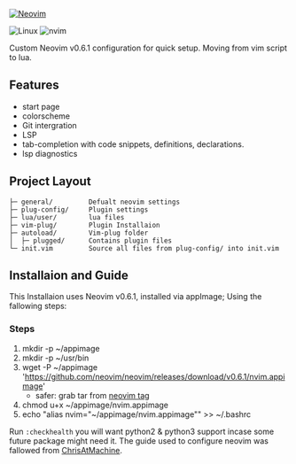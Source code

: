[![Neovim](https://raw.githubusercontent.com/neovim/neovim.github.io/master/logos/neovim-logo-300x87.png)](https://neovim.io)

![Linux](https://img.shields.io/badge/Linux-Ubuntu-critical)
![nvim](https://img.shields.io/static/v1?label=Neovim&message=v0.6.1&color=darkgreen)

Custom Neovim v0.6.1 configuration for quick setup. Moving from vim script to lua.

Features
--------
- start page
- colorscheme
- Git intergration
- LSP
- tab-completion with code snippets, definitions, declarations.
- lsp diagnostics

Project Layout
--------------

    ├─ general/         Defualt neovim settings
    ├─ plug-config/     Plugin settings
    ├─ lua/user/        lua files
    ├─ vim-plug/        Plugin Installaion
    ├─ autoload/        Vim-plug folder
    │  ├─ plugged/      Contains plugin files
    └─ init.vim         Source all files from plug-config/ into init.vim

Installaion and Guide
---------------------
This Installaion uses Neovim v0.6.1, installed via appImage; Using the fallowing steps:

### Steps

1. mkdir -p ~/appimage
2. mkdir -p ~/usr/bin
3. wget -P ~/appimage 'https://github.com/neovim/neovim/releases/download/v0.6.1/nvim.appimage'
    - safer: grab tar from [neovim tag](https://github.com/neovim/neovim/releases/tag/v0.6.1)
4. chmod u+x ~/appimage/nvim.appimage
5. echo "alias nvim="~/appimage/nvim.appimage"" >> ~/.bashrc

Run `:checkhealth` you will want python2 & python3 support incase some future package might need it.
The guide used to configure neovim was fallowed from [ChrisAtMachine](https://www.youtube.com/c/ChrisAtMachine/videos).
